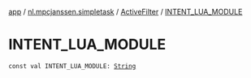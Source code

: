 [app](../../index.md) / [nl.mpcjanssen.simpletask](../index.md) / [ActiveFilter](index.md) / [INTENT_LUA_MODULE](.)

# INTENT_LUA_MODULE

`const val INTENT_LUA_MODULE: `[`String`](https://kotlinlang.org/api/latest/jvm/stdlib/kotlin/-string/index.html)